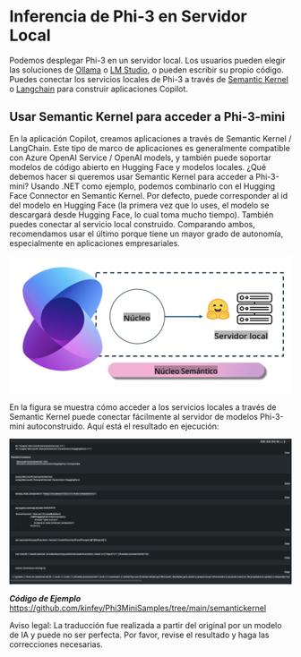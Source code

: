 # **Inferencia de Phi-3 en Servidor Local**

Podemos desplegar Phi-3 en un servidor local. Los usuarios pueden elegir las soluciones de [Ollama](https://ollama.com) o [LM Studio](https://llamaedge.com), o pueden escribir su propio código. Puedes conectar los servicios locales de Phi-3 a través de [Semantic Kernel](https://github.com/microsoft/semantic-kernel?WT.mc_id=aiml-138114-kinfeylo) o [Langchain](https://www.langchain.com/) para construir aplicaciones Copilot.

## **Usar Semantic Kernel para acceder a Phi-3-mini**

En la aplicación Copilot, creamos aplicaciones a través de Semantic Kernel / LangChain. Este tipo de marco de aplicaciones es generalmente compatible con Azure OpenAI Service / OpenAI models, y también puede soportar modelos de código abierto en Hugging Face y modelos locales. ¿Qué debemos hacer si queremos usar Semantic Kernel para acceder a Phi-3-mini? Usando .NET como ejemplo, podemos combinarlo con el Hugging Face Connector en Semantic Kernel. Por defecto, puede corresponder al id del modelo en Hugging Face (la primera vez que lo uses, el modelo se descargará desde Hugging Face, lo cual toma mucho tiempo). También puedes conectar al servicio local construido. Comparando ambos, recomendamos usar el último porque tiene un mayor grado de autonomía, especialmente en aplicaciones empresariales.

![sk](../../../../translated_images/sk.fc8f38bb6ac491315099aa29a2704de109fc0b052448c9bc3d7c02586c196ca4.es.png)

En la figura se muestra cómo acceder a los servicios locales a través de Semantic Kernel puede conectar fácilmente al servidor de modelos Phi-3-mini autoconstruido. Aquí está el resultado en ejecución:

![skrun](../../../../translated_images/skrun.f579fcb28592ba4644af8b578e66fb01923bf032b670cef44874c6550e85876d.es.png)

***Código de Ejemplo*** https://github.com/kinfey/Phi3MiniSamples/tree/main/semantickernel

Aviso legal: La traducción fue realizada a partir del original por un modelo de IA y puede no ser perfecta. 
Por favor, revise el resultado y haga las correcciones necesarias.